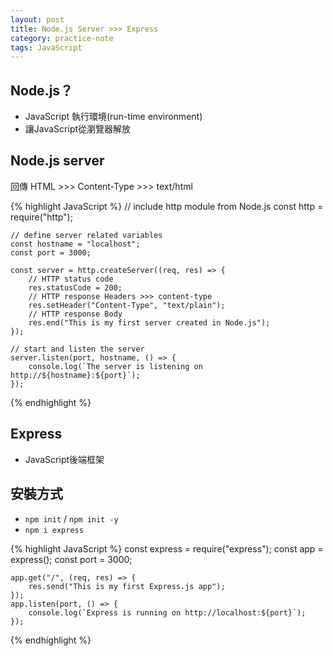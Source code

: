 ```yaml
---
layout: post
title: Node.js Server >>> Express
category: practice-note
tags: JavaScript
---
```


## Node.js？

- JavaScript 執行環境(run-time environment)
- 讓JavaScript從瀏覽器解放

## Node.js server

回傳 HTML >>> Content-Type >>> text/html

{% highlight JavaScript %}
	// include http module from Node.js
	const http = require("http");

	// define server related variables
	const hostname = "localhost";
	const port = 3000;

	const server = http.createServer((req, res) => {
		// HTTP status code
		res.statusCode = 200;
		// HTTP response Headers >>> content-type
		res.setHeader("Content-Type", "text/plain");
		// HTTP response Body
		res.end("This is my first server created in Node.js");
	});

	// start and listen the server
	server.listen(port, hostname, () => {
		console.log(`The server is listening on http://${hostname}:${port}`);
	});

{% endhighlight %}

## Express

-	JavaScript後端框架

## 安裝方式
-	```npm init``` / ```npm init -y```
-	```npm i express```

{% highlight JavaScript %}
	const express = require("express");
	const app = express();
	const port = 3000;

	app.get("/", (req, res) => {
		res.send("This is my first Express.js app");
	});
	app.listen(port, () => {
		console.log(`Express is running on http://localhost:${port}`);
	});
{% endhighlight %}